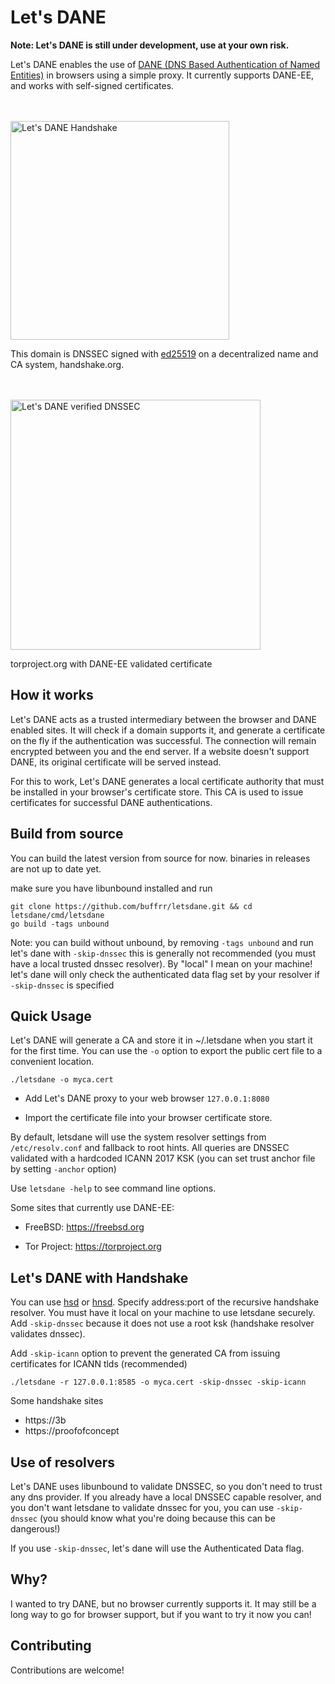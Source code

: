 
# Let's DANE

**Note: Let's DANE is still under development, use at your own risk.**


Let's DANE enables the use of [DANE (DNS Based Authentication of Named Entities)](https://tools.ietf.org/html/rfc6698) in browsers using a simple proxy. It currently supports DANE-EE, and works with self-signed certificates.


<p >
<br>
<br>
<img src="https://github.com/buffrr/letsdane/raw/master/chrome.png" width="350px" alt="Let's DANE Handshake"/><br/>

This domain is DNSSEC signed with <a href="https://ed25519.nl/">ed25519</a> on a decentralized name and CA system, handshake.org.   
<br><br>




<img src="https://github.com/buffrr/letsdane/raw/master/screenshot.png" width="400px" alt="Let's DANE verified DNSSEC"/><br/>
 
 torproject.org with DANE-EE validated certificate

</p>


## How it works


Let's DANE acts as a trusted intermediary between the browser and DANE enabled sites. It will check if a domain supports it, and generate a certificate on the fly if the authentication was successful. The connection will remain encrypted between you and the end server. If a website doesn't support DANE, its original certificate will be served instead.

For this to work, Let's DANE generates a local certificate authority that must be installed in your browser's certificate store. This CA is used to issue certificates for successful DANE authentications.


## Build from source

You can build the latest version from source for now. binaries in releases are not up to date yet.

make sure you have libunbound installed and run

    git clone https://github.com/buffrr/letsdane.git && cd letsdane/cmd/letsdane
    go build -tags unbound

Note: you can build without unbound, by removing `-tags unbound` and run let's dane with `-skip-dnssec`
this is generally not recommended (you must have a local trusted dnssec resolver). By "local" I mean on your machine!
let's dane will only check the authenticated data flag set by your resolver if `-skip-dnssec` is specified

## Quick Usage

Let's DANE will generate a CA and store it in ~/.letsdane when you start it for the first time. You can use the `-o` option to export the public cert file to a convenient location.


    ./letsdane -o myca.cert

    
* Add Let's DANE proxy to your web browser `127.0.0.1:8080`

* Import the certificate file into your browser certificate store.

By default, letsdane will use the system resolver settings from `/etc/resolv.conf` and fallback to root hints. 
All queries are DNSSEC validated with a hardcoded ICANN 2017 KSK (you can set trust anchor file by setting `-anchor` option)

Use `letsdane -help` to see command line options. 

 Some sites that currently use DANE-EE:
 
* FreeBSD: https://freebsd.org

* Tor Project: https://torproject.org


## Let's DANE with Handshake

You can use [hsd](https://github.com/handshake-org/hsd) or [hnsd](https://github.com/handshake-org/hnsd). Specify address:port of the recursive handshake resolver. You must have it local on your machine to use letsdane securely. 
Add `-skip-dnssec` because it does not use a root ksk (handshake resolver validates dnssec).

Add `-skip-icann` option to prevent the generated CA from issuing certificates for ICANN tlds (recommended)

    ./letsdane -r 127.0.0.1:8585 -o myca.cert -skip-dnssec -skip-icann

Some handshake sites

* https://3b
* https://proofofconcept


## Use of resolvers

Let's DANE uses libunbound to validate DNSSEC, so you don't need to trust any dns provider. 
If you already have a local DNSSEC capable resolver, and you don't want letsdane to validate dnssec for you, 
you can use `-skip-dnssec`  (you should know what you're doing because this can be dangerous!)

If you use `-skip-dnssec`, let's dane will use the Authenticated Data flag.

## Why?

I wanted to try DANE, but no browser currently supports it. It may still be a long way to go for browser support, but if you want to try it now you can!

## Contributing
Contributions are welcome! 



